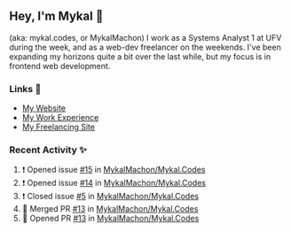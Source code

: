 ## Hey, I'm Mykal 👋 
(aka: mykal.codes, or MykalMachon) I work as a Systems Analyst 1 at UFV during the week, and as a web-dev freelancer on the weekends. I've been expanding my horizons quite a bit over the last while, but my focus is in frontend web development.  

### Links 🚀

- [My Website](https://mykal.codes)
- [My Work Experience](https://timeline.mykal.codes)
- [My Freelancing Site](https://tinybox.dev)

### Recent Activity ✨

<!--START_SECTION:activity-->
1. ❗️ Opened issue [#15](https://github.com/MykalMachon/Mykal.Codes/issues/15) in [MykalMachon/Mykal.Codes](https://github.com/MykalMachon/Mykal.Codes)
2. ❗️ Opened issue [#14](https://github.com/MykalMachon/Mykal.Codes/issues/14) in [MykalMachon/Mykal.Codes](https://github.com/MykalMachon/Mykal.Codes)
3. ❗️ Closed issue [#5](https://github.com/MykalMachon/Mykal.Codes/issues/5) in [MykalMachon/Mykal.Codes](https://github.com/MykalMachon/Mykal.Codes)
4. 🎉 Merged PR [#13](https://github.com/MykalMachon/Mykal.Codes/pull/13) in [MykalMachon/Mykal.Codes](https://github.com/MykalMachon/Mykal.Codes)
5. 💪 Opened PR [#13](https://github.com/MykalMachon/Mykal.Codes/pull/13) in [MykalMachon/Mykal.Codes](https://github.com/MykalMachon/Mykal.Codes)
<!--END_SECTION:activity-->
